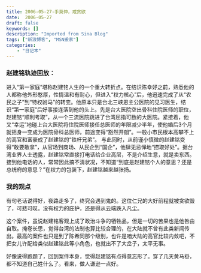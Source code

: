 ```yaml
---
title: 2006-05-27-手莫伸，戒贪欲
date:  2006-05-27
draft: false
keywords: []
description: "Imported from Sina Blog"
tags: ["新浪博客", "MSN搬家"]
categories: 
    - "日记本"
---
```


### 赵建铭轨迹回放：
  
进入“第一家庭”堪称赵建铭人生的一个重大转折点。在结识陈幸妤之前，熟悉他的人都称他外形憨厚，性情温和有耐心，但进入“权力核心”后，他迅速完成了从“农民之子”到“特权驸马”的转变。他原本只是台北三峡恩主公医院的见习医生，结识“第一家庭”后好事接连落到他的头上。先是台大医院空出骨科住院医师的职位，赵建铭“顺利考取”，从一个三流医院跳进了台湾屈指可数的大医院。紧接着，他又“幸运”地碰上台大医院将住院医师接任总医师的年限减少半年，使他婚后3个月就摇身一变成为医院骨科总医师，前途变得“豁然开朗”。一般小市民根本高攀不上的高官和富豪成了赵建铭的“铁杆兄弟”。
与此同时，从前谨小慎微的赵建铭变得“敢要敢拿”，从官场到商场、从民企到“国企”，他肆无忌惮地“捞取好处”。据台湾业界人士透露，赵建铭常直接打电话给企业高层，不是介绍生意，就是卖东西。接到他电话的人，常常因此搞不清状况，不知道“到底是赵建铭个人的意思？还是总统府的意思？”在权力的包装下，赵建铭越来越张扬。

### 我的观点

有句老话说得好，夜路走多了，终究会遇到鬼的。这位仁兄的大好前程就被贪欲毁了，可悲可叹。没有权力的庇护，还是得从云端跌入凡尘。

这个案件，虽说赵建铭客观上成了政治斗争的牺牲品，但是一切的苦果也是他咎由自取。掩卷长思，觉得台湾的法制也算比较合理的，在大陆就不曾有此类新闻传出。最高的案件也只是到了陈希同那个级别，也许是咱大陆的高官比较内敛吧，不把女儿许配给类似赵建铭此等小角色，也就出不了大岔子，太平无事。

好像说得跑题了，回到案件本身，觉得赵建铭有点得意忘形了。穿了几天黄马褂，都不知道自己姓什么了。看来，做人谦逊一点好。
